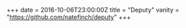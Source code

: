 +++
date = 2016-10-06T23:00:00Z
title = "Deputy"
vanity = "https://github.com/natefinch/deputy"
+++
